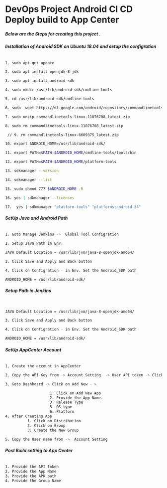 
# DevOps Project Android CI CD Deploy build to App Center

##### Below are the Steps for creating this project .

##### Installation of Android SDK on Ubuntu 18.04 and setup the configration 

```sh

1. sudo apt-get update

2. sudo apt install openjdk-8-jdk

3. sudo apt install android-sdk

4. sudo mkdir /usr/lib/android-sdk/cmdline-tools

5. cd /usr/lib/android-sdk/cmdline-tools

6. sudo  wget https://dl.google.com/android/repository/commandlinetools-linux-11076708_latest.zip

7. sudo unzip commandlinetools-linux-11076708_latest.zip 

8. sudo rm commandlinetools-linux-11076708_latest.zip  

 // 9. rm commandlinetools-linux-6609375_latest.zip 

10. export ANDROID_HOME=/usr/lib/android-sdk/

11. export PATH=$PATH:$ANDROID_HOME/cmdline-tools/tools/bin

12. export PATH=$PATH:$ANDROID_HOME/platform-tools

13. sdkmanager --version

14. sdkmanager --list

15. sudo chmod 777 $ANDROID_HOME -R

16. yes | sdkmanager --licenses

17.  yes | sdkmanager "platform-tools" "platforms;android-34"

```


##### SetUp Java and Android Path 

```sh

1. Goto Manage Jenkins ->  Global Tool Configration 

2. Setup Java Path in Env, 

JAVA Default Location = /usr/lib/jvm/java-8-openjdk-amd64/

3. Click Save and Apply and Back button 

4. Click on Configration - in Env. Set the Android_SDK path  

ANDROID_HOME = /usr/lib/android-sdk/


```


##### Setup Path in Jenkins


```sh


JAVA Default Location = /usr/lib/jvm/java-8-openjdk-amd64/

3. Click Save and Apply and Back button 

4. Click on Configration - in Env. Set the Android_SDK path  

ANDROID_HOME = /usr/lib/android-sdk/


```

##### SetUp AppCenter Account 

```sh

1. Create the account in AppCenter 

2. Copy the API Key from -> Account Setting  -> User API token -> Click on New API -> Provide the name and Allow all the access and copy the token

3. Goto Dashboard -> Click on Add New - >

                    1. Click on Add New App
                    2. Provide the App Name.
                    3. Release Type 
                    5. OS type 
                    6. Platform 
4. After Creating App 
          1. Click on Distribution 
          2. Click on Group 
          3. Create the New Group

5. Copy the User name from ->  Account Setting 

```

##### Post Build setting to App Center 

```sh

1. Provide the API token 
2. Provide the App Name 
3. Provide the APK path 
4. Provide the Group Name 
```
